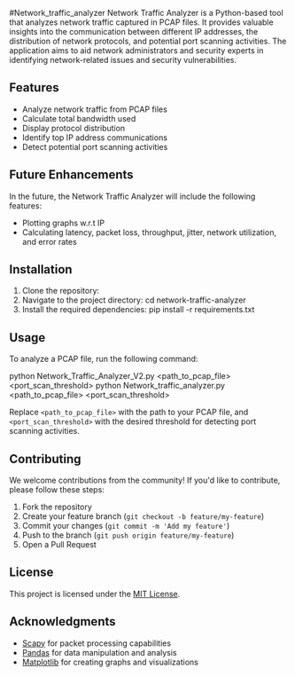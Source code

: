 #Network_traffic_analyzer
Network Traffic Analyzer is a Python-based tool that analyzes network traffic captured in PCAP files. It provides valuable insights into the communication between different IP addresses, the distribution of network protocols, and potential port scanning activities. The application aims to aid network administrators and security experts in identifying network-related issues and security vulnerabilities.
## Features
- Analyze network traffic from PCAP files
- Calculate total bandwidth used
- Display protocol distribution
- Identify top IP address communications
- Detect potential port scanning activities
## Future Enhancements
In the future, the Network Traffic Analyzer will include the following features:
- Plotting graphs w.r.t IP
- Calculating latency, packet loss, throughput, jitter, network utilization, and error rates
## Installation
1. Clone the repository:
2. Navigate to the project directory:
cd network-traffic-analyzer
3. Install the required dependencies:
pip install -r requirements.txt
## Usage

To analyze a PCAP file, run the following command:

python Network_Traffic_Analyzer_V2.py <path_to_pcap_file> <port_scan_threshold>
python Network_traffic_analyzer.py <path_to_pcap_file> <port_scan_threshold>


Replace `<path_to_pcap_file>` with the path to your PCAP file, and `<port_scan_threshold>` with the desired threshold for detecting port scanning activities.
## Contributing
We welcome contributions from the community! If you'd like to contribute, please follow these steps:
1. Fork the repository
2. Create your feature branch (`git checkout -b feature/my-feature`)
3. Commit your changes (`git commit -m 'Add my feature'`)
4. Push to the branch (`git push origin feature/my-feature`)
5. Open a Pull Request
## License
This project is licensed under the [MIT License](LICENSE).
## Acknowledgments
- [Scapy](https://github.com/secdev/scapy) for packet processing capabilities
- [Pandas](https://github.com/pandas-dev/pandas) for data manipulation and analysis
- [Matplotlib](https://github.com/matplotlib/matplotlib) for creating graphs and visualizations
